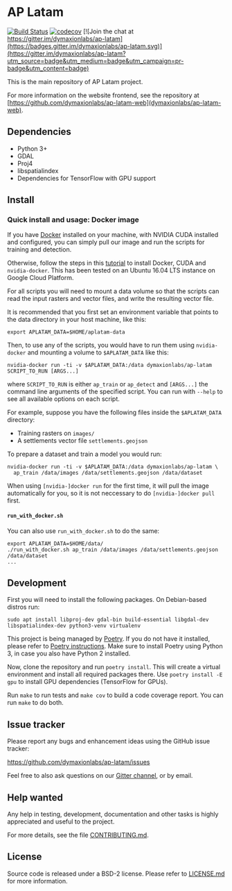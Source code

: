 # AP Latam

[![Build Status](https://travis-ci.org/dymaxionlabs/ap-latam.svg?branch=master)](https://travis-ci.org/dymaxionlabs/ap-latam)
[![codecov](https://codecov.io/gh/dymaxionlabs/ap-latam/branch/master/graph/badge.svg)](https://codecov.io/gh/dymaxionlabs/ap-latam)
[![Join the chat at https://gitter.im/dymaxionlabs/ap-latam](https://badges.gitter.im/dymaxionlabs/ap-latam.svg)](https://gitter.im/dymaxionlabs/ap-latam?utm_source=badge&utm_medium=badge&utm_campaign=pr-badge&utm_content=badge)

This is the main repository of AP Latam project.

For more information on the website frontend, see the repository at
[https://github.com/dymaxionlabs/ap-latam-web](dymaxionlabs/ap-latam-web).


## Dependencies

* Python 3+
* GDAL
* Proj4
* libspatialindex
* Dependencies for TensorFlow with GPU support


## Install

### Quick install and usage: Docker image

If you have [Docker](https://www.docker.com/community-edition) installed on
your machine, with NVIDIA CUDA installed and configured, you can simply pull
our image and run the scripts for training and detection.

Otherwise, follow the steps in this
[tutorial](https://medium.com/google-cloud/jupyter-tensorflow-nvidia-gpu-docker-google-compute-engine-4a146f085f17)
to install Docker, CUDA and `nvidia-docker`.  This has been tested on an Ubuntu
16.04 LTS instance on Google Cloud Platform.

For all scripts you will need to mount a data volume so that the scripts can
read the input rasters and vector files, and write the resulting vector file.

It is recommended that you first set an environment variable that points to the
data directory in your host machine, like this:

```
export APLATAM_DATA=$HOME/aplatam-data
```

Then, to use any of the scripts, you would have to run them using
`nvidia-docker` and mounting a volume to `$APLATAM_DATA` like this:

```
nvidia-docker run -ti -v $APLATAM_DATA:/data dymaxionlabs/ap-latam SCRIPT_TO_RUN [ARGS...]
```

where `SCRIPT_TO_RUN` is either `ap_train` or `ap_detect` and `[ARGS...]` the
command line arguments of the specified script. You can run with `--help` to
see all available options on each script.

For example, suppose you have the following files inside the `$APLATAM_DATA`
directory:

* Training rasters on `images/`
* A settlements vector file `settlements.geojson`

To prepare a dataset and train a model you would run:

```
nvidia-docker run -ti -v $APLATAM_DATA:/data dymaxionlabs/ap-latam \
  ap_train /data/images /data/settlements.geojson /data/dataset
```

When using `[nvidia-]docker run` for the first time, it will pull the image
automatically for you, so it is not neccessary to do `[nvidia-]docker pull`
first.

#### `run_with_docker.sh`

You can also use `run_with_docker.sh` to do the same:

```
export APLATAM_DATA=$HOME/data/
./run_with_docker.sh ap_train /data/images /data/settlements.geojson /data/dataset
...
```

## Development

First you will need to install the following packages.  On Debian-based distros
run:

```
sudo apt install libproj-dev gdal-bin build-essential libgdal-dev libspatialindex-dev python3-venv virtualenv
```

This project is being managed by [Poetry](https://github.com/sdispater/poetry).
If you do not have it installed, please refer to [Poetry
instructions](https://github.com/sdispater/poetry#installation).  Make sure to
install Poetry using Python 3, in case you also have Python 2 installed.

Now, clone the repository and run `poetry install`.  This will create a virtual
environment and install all required packages there.  Use `poetry install -E
gpu` to install GPU dependencies (TensorFlow for GPUs).

Run `make` to run tests and `make cov` to build a code coverage report. You can
run `make` to do both.


## Issue tracker

Please report any bugs and enhancement ideas using the GitHub issue tracker:

  https://github.com/dymaxionlabs/ap-latam/issues

Feel free to also ask questions on our
[Gitter channel](https://gitter.im/dymaxionlabs/ap-latam), or by email.


## Help wanted

Any help in testing, development, documentation and other tasks is highly
appreciated and useful to the project.

For more details, see the file [CONTRIBUTING.md](CONTRIBUTING.md).


## License

Source code is released under a BSD-2 license.  Please refer to
[LICENSE.md](LICENSE.md) for more information.
